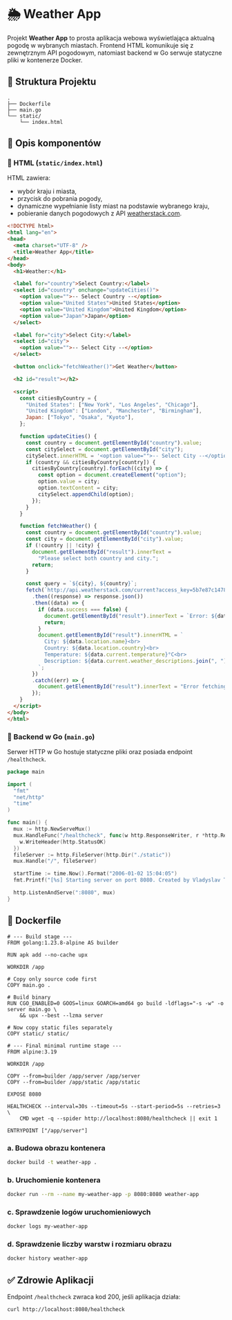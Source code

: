 
# 🌦️ Weather App

Projekt **Weather App** to prosta aplikacja webowa wyświetlająca aktualną pogodę w wybranych miastach. Frontend HTML komunikuje się z zewnętrznym API pogodowym, natomiast backend w Go serwuje statyczne pliki w kontenerze Docker.

## 📁 Struktura Projektu

```
.
├── Dockerfile
├── main.go
└── static/
    └── index.html
```

## 📄 Opis komponentów

### 🔸 HTML (`static/index.html`)

HTML zawiera:

- wybór kraju i miasta,
- przycisk do pobrania pogody,
- dynamiczne wypełnianie listy miast na podstawie wybranego kraju,
- pobieranie danych pogodowych z API [weatherstack.com](https://weatherstack.com).

```html
<!DOCTYPE html>
<html lang="en">
<head>
  <meta charset="UTF-8" />
  <title>Weather App</title>
</head>
<body>
  <h1>Weather:</h1>

  <label for="country">Select Country:</label>
  <select id="country" onchange="updateCities()">
    <option value="">-- Select Country --</option>
    <option value="United States">United States</option>
    <option value="United Kingdom">United Kingdom</option>
    <option value="Japan">Japan</option>
  </select>

  <label for="city">Select City:</label>
  <select id="city">
    <option value="">-- Select City --</option>
  </select>

  <button onclick="fetchWeather()">Get Weather</button>

  <h2 id="result"></h2>

  <script>
    const citiesByCountry = {
      "United States": ["New York", "Los Angeles", "Chicago"],
      "United Kingdom": ["London", "Manchester", "Birmingham"],
      Japan: ["Tokyo", "Osaka", "Kyoto"],
    };

    function updateCities() {
      const country = document.getElementById("country").value;
      const citySelect = document.getElementById("city");
      citySelect.innerHTML = '<option value="">-- Select City --</option>';
      if (country && citiesByCountry[country]) {
        citiesByCountry[country].forEach((city) => {
          const option = document.createElement("option");
          option.value = city;
          option.textContent = city;
          citySelect.appendChild(option);
        });
      }
    }

    function fetchWeather() {
      const country = document.getElementById("country").value;
      const city = document.getElementById("city").value;
      if (!country || !city) {
        document.getElementById("result").innerText =
          "Please select both country and city.";
        return;
      }

      const query = `${city}, ${country}`;
      fetch(`http://api.weatherstack.com/current?access_key=5b7e87c1478b7aec9b3f06d26f80e90b&query=${encodeURIComponent(query)}`)
        .then((response) => response.json())
        .then((data) => {
          if (data.success === false) {
            document.getElementById("result").innerText = `Error: ${data.error.info}`;
            return;
          }
          document.getElementById("result").innerHTML = `
            City: ${data.location.name}<br>
            Country: ${data.location.country}<br>
            Temperature: ${data.current.temperature}°C<br>
            Description: ${data.current.weather_descriptions.join(", ")}
          `;
        })
        .catch((err) => {
          document.getElementById("result").innerText = "Error fetching weather.";
        });
    }
  </script>
</body>
</html>
```

### 🔸 Backend w Go (`main.go`)

Serwer HTTP w Go hostuje statyczne pliki oraz posiada endpoint `/healthcheck`.

```go
package main

import (
  "fmt"
  "net/http"
  "time"
)

func main() {
  mux := http.NewServeMux()
  mux.HandleFunc("/healthcheck", func(w http.ResponseWriter, r *http.Request) {
    w.WriteHeader(http.StatusOK)
  })
  fileServer := http.FileServer(http.Dir("./static"))
  mux.Handle("/", fileServer)

  startTime := time.Now().Format("2006-01-02 15:04:05")
  fmt.Printf("[%s] Starting server on port 8080. Created by Vladyslav Tretiak\n", startTime)

  http.ListenAndServe(":8080", mux)
}
```

## 🐳 Dockerfile

```
# --- Build stage ---
FROM golang:1.23.8-alpine AS builder

RUN apk add --no-cache upx

WORKDIR /app

# Copy only source code first
COPY main.go .

# Build binary
RUN CGO_ENABLED=0 GOOS=linux GOARCH=amd64 go build -ldflags="-s -w" -o server main.go \
    && upx --best --lzma server

# Now copy static files separately
COPY static/ static/

# --- Final minimal runtime stage ---
FROM alpine:3.19

WORKDIR /app

COPY --from=builder /app/server /app/server
COPY --from=builder /app/static /app/static

EXPOSE 8080

HEALTHCHECK --interval=30s --timeout=5s --start-period=5s --retries=3 \
    CMD wget -q --spider http://localhost:8080/healthcheck || exit 1

ENTRYPOINT ["/app/server"]
```
### a. Budowa obrazu kontenera

```bash
docker build -t weather-app .
```

### b. Uruchomienie kontenera

```bash
docker run --rm --name my-weather-app -p 8080:8080 weather-app
```

### c. Sprawdzenie logów uruchomieniowych

```bash
docker logs my-weather-app
```

### d. Sprawdzenie liczby warstw i rozmiaru obrazu

```bash
docker history weather-app
```

## ✅ Zdrowie Aplikacji

Endpoint `/healthcheck` zwraca kod 200, jeśli aplikacja działa:

```bash
curl http://localhost:8080/healthcheck
```




